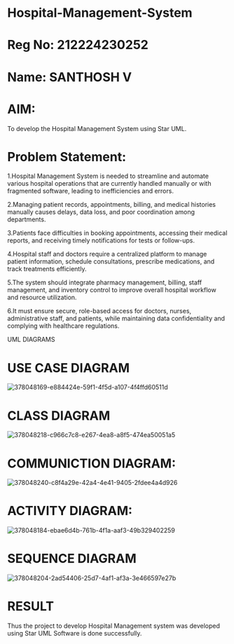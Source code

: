 # Hospital-Management-System

# Reg No: 212224230252
# Name: SANTHOSH V

# AIM:
To develop the Hospital Management System using Star UML.

# Problem Statement:
1.Hospital Management System is needed to streamline and automate various hospital operations that are currently handled manually or with fragmented software, leading to inefficiencies and errors.

2.Managing patient records, appointments, billing, and medical histories manually causes delays, data loss, and poor coordination among departments.

3.Patients face difficulties in booking appointments, accessing their medical reports, and receiving timely notifications for tests or follow-ups.

4.Hospital staff and doctors require a centralized platform to manage patient information, schedule consultations, prescribe medications, and track treatments efficiently.

5.The system should integrate pharmacy management, billing, staff management, and inventory control to improve overall hospital workflow and resource utilization.

6.It must ensure secure, role-based access for doctors, nurses, administrative staff, and patients, while maintaining data confidentiality and complying with healthcare regulations.

UML DIAGRAMS

# USE CASE DIAGRAM

![378048169-e884424e-59f1-4f5d-a107-4f4ffd60511d](https://github.com/user-attachments/assets/306a1795-466d-45d6-a978-0458efd30966)



# CLASS DIAGRAM

![378048218-c966c7c8-e267-4ea8-a8f5-474ea50051a5](https://github.com/user-attachments/assets/853c30bd-39c3-4464-bb4b-59dd328caa28)


# COMMUNICTION DIAGRAM:
![378048240-c8f4a29e-42a4-4e41-9405-2fdee4a4d926](https://github.com/user-attachments/assets/fbca7810-2692-4386-99f5-cfeb29647b13)


# ACTIVITY DIAGRAM:
![378048184-ebae6d4b-761b-4f1a-aaf3-49b329402259](https://github.com/user-attachments/assets/b05da10e-3fa4-4d93-9068-cb07710e884a)


# SEQUENCE DIAGRAM
![378048204-2ad54406-25d7-4af1-af3a-3e466597e27b](https://github.com/user-attachments/assets/34d4f2b4-ca8f-4420-a01a-db1268c6196a)



# RESULT

Thus the project to develop Hospital Management system was developed using Star UML Software is done successfully.

